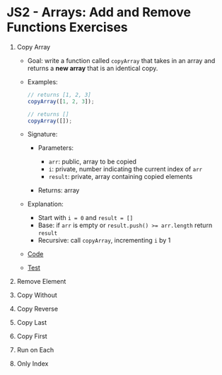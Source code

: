 # JS2 - Arrays: Add and Remove Functions Exercises

1.  Copy Array

    - Goal: write a function called `copyArray` that takes in an array and returns a **new array** that is an identical copy.
    - Examples:

      ```js
      // returns [1, 2, 3]
      copyArray([1, 2, 3]);

      // returns []
      copyArray([]);
      ```

    - Signature:

      - Parameters:

        - `arr`: public, array to be copied
        - `i`: private, number indicating the current index of `arr`
        - `result`: private, array containing copied elements

      - Returns: array

    - Explanation:

      - Start with `i = 0` and `result = []`
      - Base: if `arr` is empty or `result.push() >= arr.length` return `result`
      - Recursive: call `copyArray`, incrementing `i` by 1

    - [Code](copy-array.js)
    - [Test](copy-array.test.js)

2.  Remove Element
3.  Copy Without
4.  Copy Reverse
5.  Copy Last
6.  Copy First
7.  Run on Each
8.  Only Index

